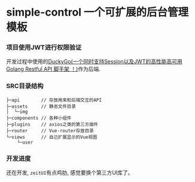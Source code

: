 # simple-control 一个可扩展的后台管理模板

### 项目使用JWT进行权限验证
开发过程中使用的[DuckyGo(一个同时支持Session以及JWT的高性能高可用 Golang Restful API 脚手架 ！)](https://github.com/L-HeliantHuS/DuckyGo)作为后端. 

### SRC目录结构
```
├─api        // 存放用来和后端交互的API
├─assets     // 静态文件目录
│  └─img
├─components // 各种小组件
├─plugins    // axios之类的第三方插件
├─router     // Vue-router存放目录
└─views      // 自己扩展显示的Vue视图
    └─user
```

### 开发进度
还在开发,  `zeitUI`有点鸡肋, 感觉要换个第三方UI库了。
